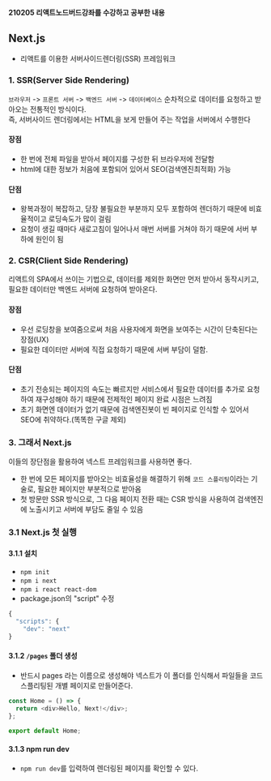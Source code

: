 #### 210205 리액트노드버드강좌를 수강하고 공부한 내용
## Next.js
- 리액트를 이용한 서버사이드렌더링(SSR) 프레임워크
### 1. SSR(Server Side Rendering)
`브라우저` -> `프론트 서버` -> `백엔드 서버` -> `데이터베이스` 순차적으로 데이터를 요청하고 받아오는 전통적인 방식이다.  
즉, 서버사이드 렌더링에서는 HTML을 보게 만들어 주는 작업을 서버에서 수행한다
#### 장점
  - 한 번에 전체 파일을 받아서 페이지를 구성한 뒤 브라우저에 전달함
  - html에 대한 정보가 처음에 포함되어 있어서 SEO(검색엔진최적화) 가능
#### 단점
  - 왕복과정이 복잡하고, 당장 불필요한 부분까지 모두 포함하여 렌더하기 때문에 비효율적이고 로딩속도가 많이 걸림
  - 요청이 생길 때마다 새로고침이 일어나서 매번 서버를 거쳐야 하기 때문에 서버 부하에 원인이 됨
### 2. CSR(Client Side Rendering)
리액트의 SPA에서 쓰이는 기법으로, 데이터를 제외한 화면만 먼저 받아서 동작시키고, 필요한 데이터만 백엔드 서버에 요청하여 받아온다.
#### 장점
  - 우선 로딩창을 보여줌으로써 처음 사용자에게 화면을 보여주는 시간이 단축된다는 장점(UX)
  - 필요한 데이터만 서버에 직접 요청하기 때문에 서버 부담이 덜함.
#### 단점
  - 초기 전송되는 페이지의 속도는 빠르지만 서비스에서 필요한 데이터를 추가로 요청하여 재구성해야 하기 때문에 전제적인 페이지 완료 시점은 느려짐
  - 초기 화면엔 데이터가 없기 때문에 검색엔진봇이 빈 페이지로 인식할 수 있어서 SEO에 취약하다.(똑똑한 구글 제외)
### 3. 그래서 Next.js
이들의 장단점을 활용하여 넥스트 프레임워크를 사용하면 좋다.
  - 한 번에 모든 페이지를 받아오는 비효율성을 해결하기 위해 `코드 스플리팅`이라는 기술로, 필요한 페이지만 부분적으로 받아옴
  - 첫 방문만 SSR 방식으로, 그 다음 페이지 전환 때는 CSR 방식을 사용하여 검색엔진에 노출시키고 서버에 부담도 줄일 수 있음
### 3.1 Next.js 첫 실행
#### 3.1.1 설치
- `npm init`
- `npm i next`
- `npm i react react-dom`
- package.json의 "script" 수정 
```javascript
{
  "scripts": {
    "dev": "next"
}

```
#### 3.1.2 `/pages` 폴더 생성
- 반드시 pages 라는 이름으로 생성해야 넥스트가 이 폴더를 인식해서 파일들을 코드스플리팅된 개별 페이지로 만들어준다.
```javascript
const Home = () => {
  return <div>Hello, Next!</div>;
};

export default Home;
```
#### 3.1.3 npm run dev
- `npm run dev`를 입력하여 렌더링된 페이지를 확인할 수 있다.
